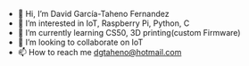 - 👋 Hi, I’m David García-Taheno Fernandez
- 👀 I’m interested in IoT, Raspberry Pi, Python, C
- 🌱 I’m currently learning CS50, 3D printing(custom Firmware)
- 💞️ I’m looking to collaborate on IoT
- 📫 How to reach me dgtaheno@hotmail.com

<!---
Scrap17/Scrap17 is a ✨ special ✨ repository because its `README.md` (this file) appears on your GitHub profile.
You can click the Preview link to take a look at your changes.
--->

